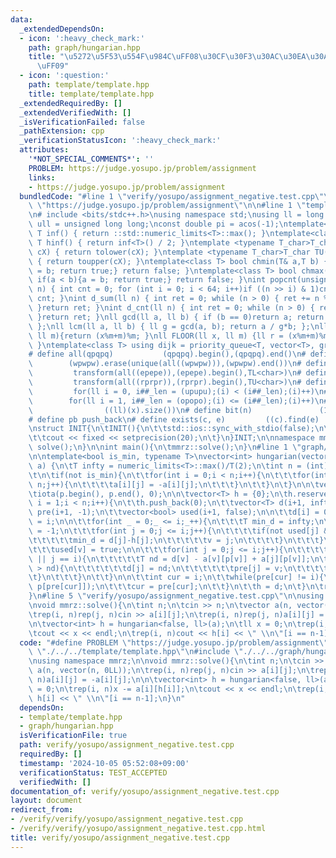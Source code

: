 ```yaml
---
data:
  _extendedDependsOn:
  - icon: ':heavy_check_mark:'
    path: graph/hungarian.hpp
    title: "\u5272\u5F53\u554F\u984C\uFF08\u30CF\u30F3\u30AC\u30EA\u30A2\u30F3\u6CD5\
      \uFF09"
  - icon: ':question:'
    path: template/template.hpp
    title: template/template.hpp
  _extendedRequiredBy: []
  _extendedVerifiedWith: []
  _isVerificationFailed: false
  _pathExtension: cpp
  _verificationStatusIcon: ':heavy_check_mark:'
  attributes:
    '*NOT_SPECIAL_COMMENTS*': ''
    PROBLEM: https://judge.yosupo.jp/problem/assignment
    links:
    - https://judge.yosupo.jp/problem/assignment
  bundledCode: "#line 1 \"verify/yosupo/assignment_negative.test.cpp\"\n#define PROBLEM\
    \ \"https://judge.yosupo.jp/problem/assignment\"\n\n#line 1 \"template/template.hpp\"\
    \n# include <bits/stdc++.h>\nusing namespace std;\nusing ll = long long;\nusing\
    \ ull = unsigned long long;\nconst double pi = acos(-1);\ntemplate<class T>constexpr\
    \ T inf() { return ::std::numeric_limits<T>::max(); }\ntemplate<class T>constexpr\
    \ T hinf() { return inf<T>() / 2; }\ntemplate <typename T_char>T_char TL(T_char\
    \ cX) { return tolower(cX); }\ntemplate <typename T_char>T_char TU(T_char cX)\
    \ { return toupper(cX); }\ntemplate<class T> bool chmin(T& a,T b) { if(a > b){a\
    \ = b; return true;} return false; }\ntemplate<class T> bool chmax(T& a,T b) {\
    \ if(a < b){a = b; return true;} return false; }\nint popcnt(unsigned long long\
    \ n) { int cnt = 0; for (int i = 0; i < 64; i++)if ((n >> i) & 1)cnt++; return\
    \ cnt; }\nint d_sum(ll n) { int ret = 0; while (n > 0) { ret += n % 10; n /= 10;\
    \ }return ret; }\nint d_cnt(ll n) { int ret = 0; while (n > 0) { ret++; n /= 10;\
    \ }return ret; }\nll gcd(ll a, ll b) { if (b == 0)return a; return gcd(b, a%b);\
    \ };\nll lcm(ll a, ll b) { ll g = gcd(a, b); return a / g*b; };\nll MOD(ll x,\
    \ ll m){return (x%m+m)%m; }\nll FLOOR(ll x, ll m) {ll r = (x%m+m)%m; return (x-r)/m;\
    \ }\ntemplate<class T> using dijk = priority_queue<T, vector<T>, greater<T>>;\n\
    # define all(qpqpq)           (qpqpq).begin(),(qpqpq).end()\n# define UNIQUE(wpwpw)\
    \        (wpwpw).erase(unique(all((wpwpw))),(wpwpw).end())\n# define LOWER(epepe)\
    \         transform(all((epepe)),(epepe).begin(),TL<char>)\n# define UPPER(rprpr)\
    \         transform(all((rprpr)),(rprpr).begin(),TU<char>)\n# define rep(i,upupu)\
    \         for(ll i = 0, i##_len = (upupu);(i) < (i##_len);(i)++)\n# define reps(i,opopo)\
    \        for(ll i = 1, i##_len = (opopo);(i) <= (i##_len);(i)++)\n# define len(x)\
    \                ((ll)(x).size())\n# define bit(n)               (1LL << (n))\n\
    # define pb push_back\n# define exists(c, e)         ((c).find(e) != (c).end())\n\
    \nstruct INIT{\n\tINIT(){\n\t\tstd::ios::sync_with_stdio(false);\n\t\tstd::cin.tie(0);\n\
    \t\tcout << fixed << setprecision(20);\n\t}\n}INIT;\n\nnamespace mmrz {\n\tvoid\
    \ solve();\n}\n\nint main(){\n\tmmrz::solve();\n}\n#line 1 \"graph/hungarian.hpp\"\
    \n\ntemplate<bool is_min, typename T>\nvector<int> hungarian(vector<vector<T>>\
    \ a) {\n\tT infty = numeric_limits<T>::max()/T(2);\n\tint n = (int)a.size();\n\
    \t\n\tif(not is_min){\n\t\tfor(int i = 0;i < n;i++){\n\t\t\tfor(int j = 0; j <\
    \ n;j++){\n\t\t\t\ta[i][j] = -a[i][j];\n\t\t\t}\n\t\t}\n\t}\n\n\tvector<int> p(n);\n\
    \tiota(p.begin(), p.end(), 0);\n\n\tvector<T> h = {0};\n\th.reserve(n);\n\tfor(int\
    \ i = 1;i < n;i++){\n\t\th.push_back(0);\n\t\tvector<T> d(i+1, infty);\n\t\tvector<int>\
    \ pre(i+1, -1);\n\t\tvector<bool> used(i+1, false);\n\n\t\td[i] = 0;\n\t\tpre[i]\
    \ = i;\n\n\t\tfor(int _ = 0;_ <= i;_++){\n\t\t\tT min_d = infty;\n\t\t\tint v\
    \ = -1;\n\t\t\tfor(int j = 0;j <= i;j++){\n\t\t\t\tif(not used[j] && min_d > d[j]-h[j]){\n\
    \t\t\t\t\tmin_d = d[j]-h[j];\n\t\t\t\t\tv = j;\n\t\t\t\t}\n\t\t\t}\n\t\t\t\t\n\
    \t\t\tused[v] = true;\n\n\t\t\tfor(int j = 0;j <= i;j++){\n\t\t\t\tif(not used[j]\
    \ || j == i){\n\t\t\t\t\tT nd = d[v] - a[v][p[v]] + a[j][p[v]];\n\t\t\t\t\tif(d[j]\
    \ > nd){\n\t\t\t\t\t\td[j] = nd;\n\t\t\t\t\t\tpre[j] = v;\n\t\t\t\t\t}\n\t\t\t\
    \t}\n\t\t\t}\n\t\t}\n\n\t\tint cur = i;\n\t\twhile(pre[cur] != i){\n\t\t\tswap(p[cur],\
    \ p[pre[cur]]);\n\t\t\tcur = pre[cur];\n\t\t}\n\t\th = d;\n\t}\n\treturn p;\n\
    }\n#line 5 \"verify/yosupo/assignment_negative.test.cpp\"\n\nusing namespace mmrz;\n\
    \nvoid mmrz::solve(){\n\tint n;\n\tcin >> n;\n\tvector a(n, vector(n, 0LL));\n\
    \trep(i, n)rep(j, n)cin >> a[i][j];\n\trep(i, n)rep(j, n)a[i][j] = -a[i][j];\n\
    \n\tvector<int> h = hungarian<false, ll>(a);\n\tll x = 0;\n\trep(i, n)x -= a[i][h[i]];\n\
    \tcout << x << endl;\n\trep(i, n)cout << h[i] << \" \\n\"[i == n-1];\n}\n"
  code: "#define PROBLEM \"https://judge.yosupo.jp/problem/assignment\"\n\n#include\
    \ \"./../../template/template.hpp\"\n#include \"./../../graph/hungarian.hpp\"\n\
    \nusing namespace mmrz;\n\nvoid mmrz::solve(){\n\tint n;\n\tcin >> n;\n\tvector\
    \ a(n, vector(n, 0LL));\n\trep(i, n)rep(j, n)cin >> a[i][j];\n\trep(i, n)rep(j,\
    \ n)a[i][j] = -a[i][j];\n\n\tvector<int> h = hungarian<false, ll>(a);\n\tll x\
    \ = 0;\n\trep(i, n)x -= a[i][h[i]];\n\tcout << x << endl;\n\trep(i, n)cout <<\
    \ h[i] << \" \\n\"[i == n-1];\n}\n"
  dependsOn:
  - template/template.hpp
  - graph/hungarian.hpp
  isVerificationFile: true
  path: verify/yosupo/assignment_negative.test.cpp
  requiredBy: []
  timestamp: '2024-10-05 05:52:08+09:00'
  verificationStatus: TEST_ACCEPTED
  verifiedWith: []
documentation_of: verify/yosupo/assignment_negative.test.cpp
layout: document
redirect_from:
- /verify/verify/yosupo/assignment_negative.test.cpp
- /verify/verify/yosupo/assignment_negative.test.cpp.html
title: verify/yosupo/assignment_negative.test.cpp
---
```

